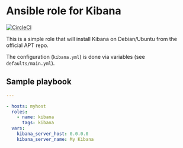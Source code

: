 # Ansible role for Kibana

[![CircleCI](https://circleci.com/gh/angristan/ansible-kibana.svg?style=svg)](https://circleci.com/gh/angristan/ansible-kibana)

This is a simple role that will install Kibana on Debian/Ubuntu from the official APT repo.

The configuration (`kibana.yml`) is done via variables (see `defaults/main.yml`).

## Sample playbook

```yaml
---

- hosts: myhost
  roles:
    - name: kibana
      tags: kibana
  vars:
    kibana_server_host: 0.0.0.0
    kibana_server_name: My Kibana
```

